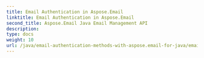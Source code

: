 ```yaml
---
title: Email Authentication in Aspose.Email
linktitle: Email Authentication in Aspose.Email
second_title: Aspose.Email Java Email Management API
description: 
type: docs
weight: 10
url: /java/email-authentication-methods-with-aspose.email-for-java/email-authentication/
---
```

